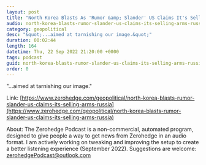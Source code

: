 ```yaml
---
layout: post
title: "North Korea Blasts As 'Rumor &amp; Slander' US Claims It's Selling Arms To Russia"
audio: north-korea-blasts-rumor-slander-us-claims-its-selling-arms-russia-0
category: geopolitical
desc: "&quot;...aimed at tarnishing our image.&quot;"
duration: 00:02:44
length: 164
datetime: Thu, 22 Sep 2022 21:20:00 +0000
tags: podcast
guid: north-korea-blasts-rumor-slander-us-claims-its-selling-arms-russia-0
order: 0
---
```

&quot;...aimed at tarnishing our image.&quot;

Link: [https://www.zerohedge.com/geopolitical/north-korea-blasts-rumor-slander-us-claims-its-selling-arms-russia](https://www.zerohedge.com/geopolitical/north-korea-blasts-rumor-slander-us-claims-its-selling-arms-russia)

About: The Zerohedge Podcast is a non-commercial, automated program, designed to give people a way to get news from Zerohedge in an audio format.  I am actively working on tweaking and improving the setup to create a better listening experience (September 2022).  Suggestions are welcome: [zerohedgePodcast@outlook.com](mailto:zerohedgePodcast@outlook.com)